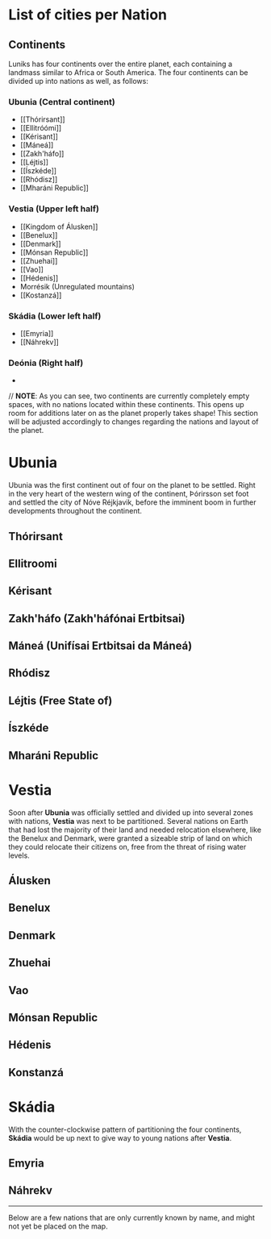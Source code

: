 # List of cities per Nation

## Continents
Luniks has four continents over the entire planet, each containing a landmass similar to Africa or South America. The four continents can be divided up into nations as well, as follows:
### Ubunia (Central continent)
- [[Thórirsant]]
- [[Ellitróómi]]
- [[Kérisant]]
- [[Máneá]]
- [[Zakh'háfo]]
- [[Léjtis]]
- [[Íszkéde]]
- [[Rhódisz]]
- [[Mharáni Republic]]

### Vestia (Upper left half)
- [[Kingdom of Álusken]]
- [[Benelux]]
- [[Denmark]]
- [[Mónsan Republic]]
- [[Zhuehai]]
- [[Vao]]
- [[Hédenis]]
- Morrésik (Unregulated mountains)
- [[Kostanzá]]

### Skádia (Lower left half)
- [[Emyria]]
- [[Náhrekv]]
### Deónia (Right half)
- 


// **NOTE**: As you can see, two continents are currently completely empty spaces, with no nations located within these continents. This opens up room for additions later on as the planet properly takes shape! This section will be adjusted accordingly to changes regarding the nations and layout of the planet. 

# Ubunia
Ubunia was the first continent out of four on the planet to be settled. Right in the very heart of the western wing of the continent, Þórirsson set foot and settled the city of Nóve Réjkjavik, before the imminent boom in further developments throughout the continent.
## Thórirsant

## Ellitroomi

## Kérisant

## Zakh'háfo (Zakh'háfónai Ertbitsai)

## Máneá (Unifísai Ertbitsai da Máneá)

## Rhódisz

## Léjtis (Free State of)

## Íszkéde

## Mharáni Republic


# Vestia
Soon after **Ubunia** was officially settled and divided up into several zones with nations, **Vestia** was next to be partitioned. Several nations on Earth that had lost the majority of their land and needed relocation elsewhere, like the Benelux and Denmark, were granted a sizeable strip of land on which they could relocate their citizens on, free from the threat of rising water levels.
## Álusken

## Benelux

## Denmark

## Zhuehai

## Vao

## Mónsan Republic

## Hédenis

## Konstanzá


# Skádia
With the counter-clockwise pattern of partitioning the four continents, **Skádia** would be up next to give way to young nations after **Vestia**.

## Emyria

## Náhrekv

___
Below are a few nations that are only currently known by name, and might not yet be placed on the map. 
